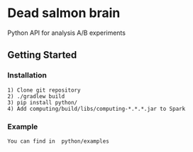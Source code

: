# Dead salmon brain

Python API for analysis A/B experiments

## Getting Started
### Installation

```
1) Clone git repository
2) ./gradlew build
3) pip install python/
4) Add computing/build/libs/computing-*.*.*.jar to Spark
```

### Example

```
You can find in  python/examples
```
